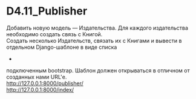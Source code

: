 # D4.11_Publisher
Добавить новую модель — Издательства. Для каждого издательства необходимо создать связь с Книгой.<BR>
Создать несколько Издательств, связать их с Книгами и вывести в отдельном Django-шаблоне в виде списка  <ul><li> </li></ul> подключенным bootstrap. Шаблон должен открываться в отличном от созданных нами URL'е.<br>
http://127.0.0.1:8000/publisher/ <BR>
http://127.0.0.1:8000/index/
